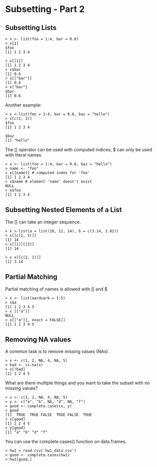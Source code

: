 Subsetting - Part 2
===================

Subsetting Lists
----------------

	> x <- list(foo = 1:4, bar = 0.6)
	> x[1]
	$foo
	[1] 1 2 3 4
	
	> x[[1]]
	[1] 1 2 3 4
	> x$bar
	[1] 0.6
	> x[["bar"]]
	[1] 0.6
	> x["bar"]
	$bar
	[1] 0.6

Another example:

	> x <-list(foo = 1:4, bar = 0.6, baz = "hello")
	> x[c(1, 3)] 
	$foo
	[1] 1 2 3 4
	
	$baz
	[1] "hello"

The [[ operator can be used with computed indices; $ can only be used with literal names.

	> x <- list(foo = 1:4, bar = 0.6, baz = "hello")
	> name <- "foo"
	> x[[name]] # computed index for 'foo'
	[1] 1 2 3 4
	> x$name # element 'name' doesn't exist
	NULL
	> x$foo
	[1] 1 2 3 4


Subsetting Nested Elements of a List
------------------------------------

The [[ can take an integer sequence.

	> x <-list(a = list(10, 12, 14), b = c(3.14, 2.81))
	> x[[c(1, 3)]]
	[1] 14
	> x[[1]][[3]]
	[1] 14
	
	> x x[[c(2, 1)]]
	[1] 3.14


Partial Matching
----------------

Partial matching of names is allowed with [[ and $

	> x <- list(aardvark = 1:5)
	> x$a
	[1] 1 2 3 4 5
	> x [["a"]]
	NULL
	> x[["a"]], exact = FALSE]]
	[1] 1 2 3 4 5


Removing NA values
------------------

A common task is to remove missing values (NAs).

	> x <- c(1, 2, NA, 4, NA, 5)
	> bad <- is.na(x)
	> x[!bad]
	[1] 1 2 4 5

What are there multiple things and you want to take the subset with no missing values?

	> x <- c(1, 2, NA, 4, NA, 5)
	> y <- c("a", "b", NA, "d", NA, "f")
	> good <- complete.cases(x, y)
	> good
	[1]  TRUE  TRUE FALSE  TRUE FALSE  TRUE
	> x[good]
	[1] 1 2 4 5
	> y[good]
	[1] "a" "b" "d" "f"


You can use the complete.cases() function on data frames.

	> hw1 = read.csv('hw1_data.csv')
	> good <- complete.cases(hw1)
	> hw1[good,]

